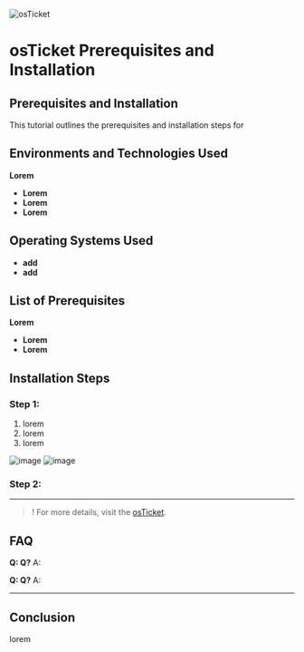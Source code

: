 ![osTicket](https://i.imgur.com/OMlBqhu.jpeg)

# osTicket Prerequisites and Installation



## Prerequisites and Installation

This tutorial outlines the prerequisites and installation steps for 

## Environments and Technologies Used
 **Lorem**
-  **Lorem** 
-  **Lorem** 
-  **Lorem** 


## Operating Systems Used
-  **add** 
-  **add** 

## List of Prerequisites

**Lorem**
-  **Lorem** 
-  **Lorem** 

## Installation Steps

### Step 1: 


1. lorem
2. lorem
3. lorem
&nbsp;


![image]()
![image]()

### Step 2:    

---

>! For more details, visit the [osTicket](add).

## FAQ
**Q: Q?**
A: 

**Q: Q?**
A: 
-- -
## Conclusion
lorem